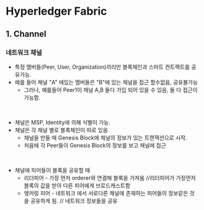 # Hyperledger Fabric

## 1. Channel
 
### 네트워크 채널
* 특정 멤버들(Peer, User, Organization)끼리만 블록체인과 스마트 컨트랙트를 공유가능.
* 예를 들어 채널 "A" 에있는 멤버들은 "B"에 있는 채널을 접근 할수없음, 공유불가능
  * 그러나, 예를들어 Peer1이 채널 A,B 둘다 가입 되어 있을 수 있음, 둘 다 접근이 가능함.
<br>

* 채널은 MSP, Identity에 의해 식별이 가능.
* 채널은 각 채널 별로 블록체인이 따로 있음
  * 채널을 만들 때 Genesis Block에 채널의 정보가 있는 트랜잭션으로 시작.
  * 처음에 각 Peer들이 Genesis Block의 정보를 보고 채널에 접근
 <br>
 
* 채널에 피어들이 블록을 공유할 때
  * 리더피어 - 가장 먼저 orderer와 연결해 블록을 가져옴  //리더피어가 가장먼저 블록의 값을 받아 다른 피어에게 브로드캐스트함
  * 앵커링 피어 - 네트워크 에서 서로다른 채널에 존재하는 피어들의 정보같은 것을 공유하게 됨. // 네트워크 정보들을 공유
  
 
